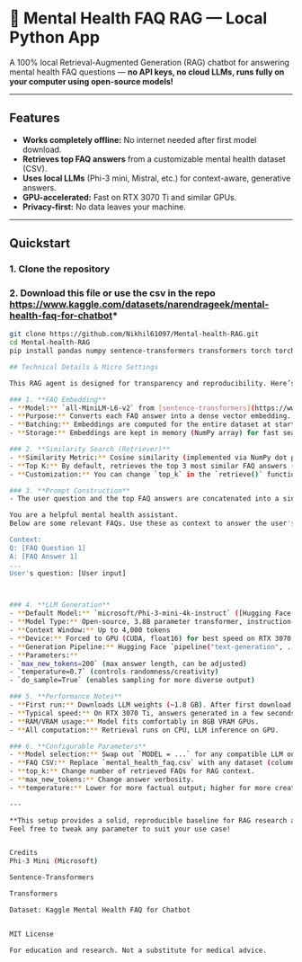 # 🧠 Mental Health FAQ RAG — Local Python App

A 100% local Retrieval-Augmented Generation (RAG) chatbot for answering mental health FAQ questions — **no API keys, no cloud LLMs, runs fully on your computer using open-source models!**

---

## Features

- **Works completely offline:** No internet needed after first model download.
- **Retrieves top FAQ answers** from a customizable mental health dataset (CSV).
- **Uses local LLMs** (Phi-3 mini, Mistral, etc.) for context-aware, generative answers.
- **GPU-accelerated:** Fast on RTX 3070 Ti and similar GPUs.
- **Privacy-first:** No data leaves your machine.

---

## Quickstart

### 1. **Clone the repository**
### 2. **Download this file or use the csv in the repo https://www.kaggle.com/datasets/narendrageek/mental-health-faq-for-chatbot***
```bash
git clone https://github.com/Nikhil61097/Mental-health-RAG.git
cd Mental-health-RAG
pip install pandas numpy sentence-transformers transformers torch torchvision

## Technical Details & Micro Settings

This RAG agent is designed for transparency and reproducibility. Here’s exactly how the pipeline works:

### 1. **FAQ Embedding**
- **Model:** `all-MiniLM-L6-v2` from [sentence-transformers](https://www.sbert.net/docs/pretrained_models.html)
- **Purpose:** Converts each FAQ answer into a dense vector embedding.
- **Batching:** Embeddings are computed for the entire dataset at startup.
- **Storage:** Embeddings are kept in memory (NumPy array) for fast search.

### 2. **Similarity Search (Retriever)**
- **Similarity Metric:** Cosine similarity (implemented via NumPy dot product).
- **Top K:** By default, retrieves the top 3 most similar FAQ answers (`top_k=3`) for every user query.
- **Customization:** You can change `top_k` in the `retrieve()` function for more or fewer context passages.

### 3. **Prompt Construction**
- The user question and the top FAQ answers are concatenated into a single prompt, formatted as:

You are a helpful mental health assistant.
Below are some relevant FAQs. Use these as context to answer the user's question.

Context:
Q: [FAQ Question 1]
A: [FAQ Answer 1]
...
User's question: [User input]



### 4. **LLM Generation**
- **Default Model:** `microsoft/Phi-3-mini-4k-instruct` ([Hugging Face model card](https://huggingface.co/microsoft/Phi-3-mini-4k-instruct))
- **Model Type:** Open-source, 3.8B parameter transformer, instruction-tuned
- **Context Window:** Up to 4,000 tokens
- **Device:** Forced to GPU (CUDA, float16) for best speed on RTX 3070 Ti
- **Generation Pipeline:** Hugging Face `pipeline("text-generation", ...)`
- **Parameters:**
- `max_new_tokens=200` (max answer length, can be adjusted)
- `temperature=0.7` (controls randomness/creativity)
- `do_sample=True` (enables sampling for more diverse output)

### 5. **Performance Notes**
- **First run:** Downloads LLM weights (~1.8 GB). After first download, runs fully offline.
- **Typical speed:** On RTX 3070 Ti, answers generated in a few seconds (after model warm-up).
- **RAM/VRAM usage:** Model fits comfortably in 8GB VRAM GPUs.
- **All computation:** Retrieval runs on CPU, LLM inference on GPU.

### 6. **Configurable Parameters**
- **Model selection:** Swap out `MODEL = ...` for any compatible LLM on Hugging Face Hub.
- **FAQ CSV:** Replace `mental_health_faq.csv` with any dataset (columns: `Questions`, `Answers`).
- **top_k:** Change number of retrieved FAQs for RAG context.
- **max_new_tokens:** Change answer verbosity.
- **temperature:** Lower for more factual output; higher for more creative output.

---

**This setup provides a solid, reproducible baseline for RAG research and extension.**  
Feel free to tweak any parameter to suit your use case!


Credits
Phi-3 Mini (Microsoft)

Sentence-Transformers

Transformers

Dataset: Kaggle Mental Health FAQ for Chatbot


MIT License

For education and research. Not a substitute for medical advice.


